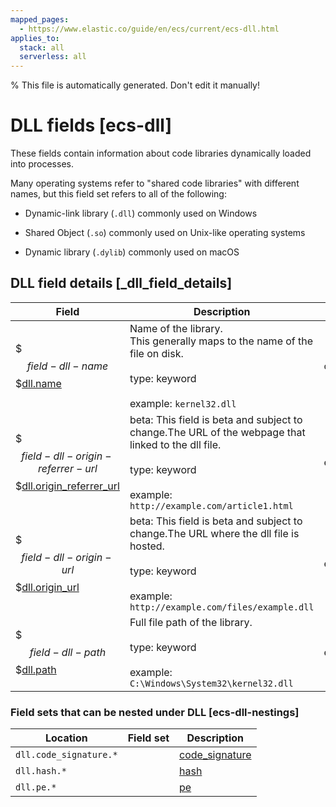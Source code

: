 ```yaml
---
mapped_pages:
  - https://www.elastic.co/guide/en/ecs/current/ecs-dll.html
applies_to:
  stack: all
  serverless: all
---
```


% This file is automatically generated. Don't edit it manually!

# DLL fields [ecs-dll]

These fields contain information about code libraries dynamically loaded into processes.



Many operating systems refer to "shared code libraries" with different names, but this field set refers to all of the following:

* Dynamic-link library (`.dll`) commonly used on Windows

* Shared Object (`.so`) commonly used on Unix-like operating systems

* Dynamic library (`.dylib`) commonly used on macOS

## DLL field details [_dll_field_details]

| Field | Description | Level |
| --- | --- | --- |
| $$$field-dll-name$$$[dll.name](#field-dll-name) |Name of the library.<br>This generally maps to the name of the file on disk.<br><br>type: keyword<br><br>example: `kernel32.dll`<br>| core |
| $$$field-dll-origin-referrer-url$$$[dll.origin_referrer_url](#field-dll-origin-referrer-url) |beta: This field is beta and subject to change.The URL of the webpage that linked to the dll file.<br><br>type: keyword<br><br>example: `http://example.com/article1.html`<br>| extended |
| $$$field-dll-origin-url$$$[dll.origin_url](#field-dll-origin-url) |beta: This field is beta and subject to change.The URL where the dll file is hosted.<br><br>type: keyword<br><br>example: `http://example.com/files/example.dll`<br>| extended |
| $$$field-dll-path$$$[dll.path](#field-dll-path) |Full file path of the library.<br><br>type: keyword<br><br>example: `C:\Windows\System32\kernel32.dll`<br>| extended |


### Field sets that can be nested under DLL [ecs-dll-nestings]

| Location | Field set | Description |
|---|---|---|
| `dll.code_signature.*` || [code_signature](/reference/ecs-code_signature.md) |These fields contain information about binary code signatures.
| `dll.hash.*` || [hash](/reference/ecs-hash.md) |Hashes, usually file hashes.
| `dll.pe.*` || [pe](/reference/ecs-pe.md) |These fields contain Windows Portable Executable (PE) metadata.
